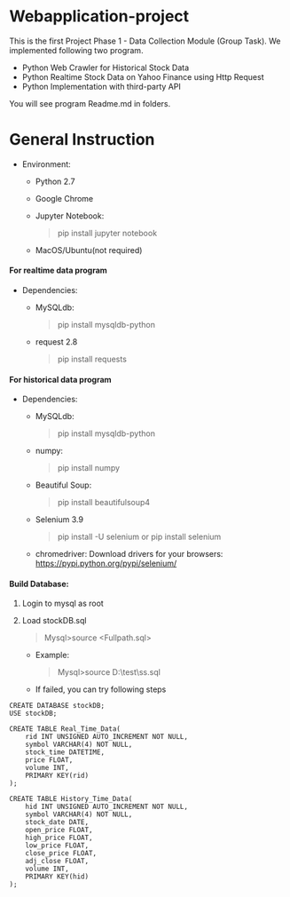 # Webapplication-project
This is the first Project Phase 1 - Data Collection Module (Group Task). We implemented following two program.

- Python Web Crawler for Historical Stock Data
- Python Realtime Stock Data on Yahoo Finance using Http Request
- Python Implementation with third-party API

You will see program Readme.md in folders.

# General Instruction
  * Environment:
    + Python 2.7
    
    + Google Chrome
    
    + Jupyter Notebook:
      > pip install jupyter notebook

    + MacOS/Ubuntu(not required)

#### For realtime data program

  * Dependencies:
    + MySQLdb:
      > pip install mysqldb-python
      
    + request 2.8
      > pip install requests
      
#### For historical data program

  * Dependencies:
    + MySQLdb:
      > pip install mysqldb-python
      
    + numpy:
      > pip install numpy

    + Beautiful Soup:
      > pip install beautifulsoup4

    + Selenium 3.9
      > pip install -U selenium
        or
      > pip install selenium

    + chromedriver:
      Download drivers for your browsers: https://pypi.python.org/pypi/selenium/

#### Build Database:
1. Login to mysql as root
2. Load stockDB.sql
    > Mysql>source <Fullpath.sql> 
   - Example: 
        >Mysql>source D:\test\ss.sql
        
    * If failed, you can try following steps
```MySQL 
CREATE DATABASE stockDB;
USE stockDB;

CREATE TABLE Real_Time_Data(
    rid INT UNSIGNED AUTO_INCREMENT NOT NULL,
    symbol VARCHAR(4) NOT NULL,
    stock_time DATETIME,
    price FLOAT,
    volume INT,
    PRIMARY KEY(rid)
);

CREATE TABLE History_Time_Data(
    hid INT UNSIGNED AUTO_INCREMENT NOT NULL,
    symbol VARCHAR(4) NOT NULL,
    stock_date DATE,
    open_price FLOAT,
    high_price FLOAT,
    low_price FLOAT,
    close_price FLOAT,
    adj_close FLOAT,
    volume INT,
    PRIMARY KEY(hid)
);

```
